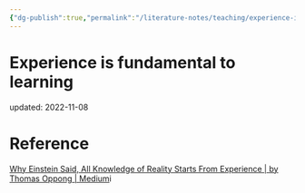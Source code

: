 ```yaml
---
{"dg-publish":true,"permalink":"/literature-notes/teaching/experience-is-fundamental-to-learning/","dgHomeLink":true,"dgPassFrontmatter":false}
---
```



# Experience is fundamental to learning
updated: 2022-11-08 



# Reference 

[Why Einstein Said, All Knowledge of Reality Starts From Experience | by Thomas Oppong | Medium](https://thomas-oppong.medium.com/why-einstein-said-all-knowledge-of-reality-starts-from-experience-c5611761fa6e)i
